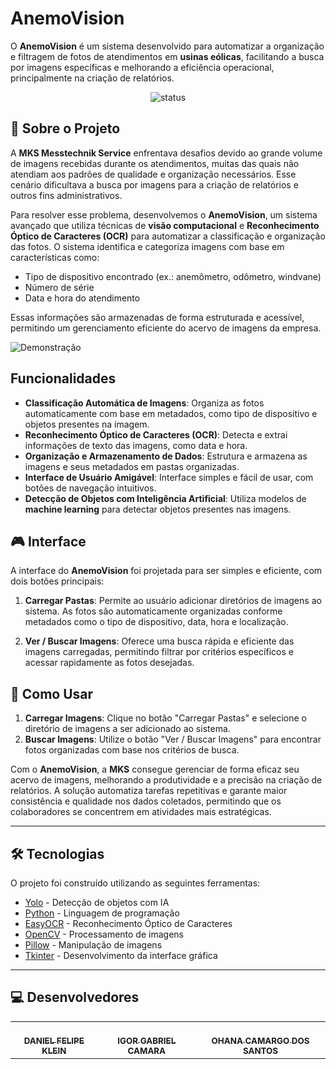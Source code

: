 # AnemoVision

O **AnemoVision** é um sistema desenvolvido para automatizar a organização e filtragem de fotos de atendimentos em **usinas eólicas**, facilitando a busca por imagens específicas e melhorando a eficiência operacional, principalmente na criação de relatórios.

<div align="center">
    
![status](https://img.shields.io/badge/status-Finalizado-88CE02?style=for-the-badge)
</div>

## 📗 Sobre o Projeto

A **MKS Messtechnik Service** enfrentava desafios devido ao grande volume de imagens recebidas durante os atendimentos, muitas das quais não atendiam aos padrões de qualidade e organização necessários. Esse cenário dificultava a busca por imagens para a criação de relatórios e outros fins administrativos.

Para resolver esse problema, desenvolvemos o **AnemoVision**, um sistema avançado que utiliza técnicas de **visão computacional** e **Reconhecimento Óptico de Caracteres (OCR)** para automatizar a classificação e organização das fotos. O sistema identifica e categoriza imagens com base em características como:
- Tipo de dispositivo encontrado (ex.: anemômetro, odômetro, windvane)
- Número de série
- Data e hora do atendimento

Essas informações são armazenadas de forma estruturada e acessível, permitindo um gerenciamento eficiente do acervo de imagens da empresa.

![Demonstração](icons/gif_demonstracao.gif)

## Funcionalidades

- **Classificação Automática de Imagens**: Organiza as fotos automaticamente com base em metadados, como tipo de dispositivo e objetos presentes na imagem.
- **Reconhecimento Óptico de Caracteres (OCR)**: Detecta e extrai informações de texto das imagens, como data e hora.
- **Organização e Armazenamento de Dados**: Estrutura e armazena as imagens e seus metadados em pastas organizadas.
- **Interface de Usuário Amigável**: Interface simples e fácil de usar, com botões de navegação intuitivos.
- **Detecção de Objetos com Inteligência Artificial**: Utiliza modelos de **machine learning** para detectar objetos presentes nas imagens.

## 🎮 Interface

A interface do **AnemoVision** foi projetada para ser simples e eficiente, com dois botões principais:

1. **Carregar Pastas**: Permite ao usuário adicionar diretórios de imagens ao sistema. As fotos são automaticamente organizadas conforme metadados como o tipo de dispositivo, data, hora e localização.
   
2. **Ver / Buscar Imagens**: Oferece uma busca rápida e eficiente das imagens carregadas, permitindo filtrar por critérios específicos e acessar rapidamente as fotos desejadas.

## 📂 Como Usar

1. **Carregar Imagens**: Clique no botão "Carregar Pastas" e selecione o diretório de imagens a ser adicionado ao sistema.
2. **Buscar Imagens**: Utilize o botão "Ver / Buscar Imagens" para encontrar fotos organizadas com base nos critérios de busca.

Com o **AnemoVision**, a **MKS** consegue gerenciar de forma eficaz seu acervo de imagens, melhorando a produtividade e a precisão na criação de relatórios. A solução automatiza tarefas repetitivas e garante maior consistência e qualidade nos dados coletados, permitindo que os colaboradores se concentrem em atividades mais estratégicas.

---

## 🛠 Tecnologias

O projeto foi construído utilizando as seguintes ferramentas:

- [Yolo](https://github.com/ultralytics/yolov5) - Detecção de objetos com IA
- [Python](https://www.python.org/) - Linguagem de programação
- [EasyOCR](https://github.com/JaidedAI/EasyOCR) - Reconhecimento Óptico de Caracteres
- [OpenCV](https://opencv.org/) - Processamento de imagens
- [Pillow](https://python-pillow.org/) - Manipulação de imagens
- [Tkinter](https://docs.python.org/3/library/tkinter.html) - Desenvolvimento da interface gráfica

---

## 💻 Desenvolvedores
<div align="center">
<table>
    <tr>
        <td align="center">
            <a href="https://github.com/danielfklein">
                <br />
                <sub><b>DANIEL FELIPE KLEIN</b></sub>
            </a>
        </td>
        <td align="center">
            <a href="https://github.com/iggr1">
                <br />
                <sub><b>IGOR GABRIEL CAMARA</b></sub>
            </a>
        </td>
        <td align="center">
            <a href="https://github.com/Ohanacam">
                <br />
                <sub><b>OHANA CAMARGO DOS SANTOS</b></sub>
            </a>
        </td>
    </tr>
</table>
<div>
